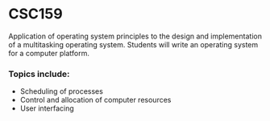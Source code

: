 # CSC159
Application of operating system principles to the design and implementation of a multitasking operating system. Students will write an operating system for a computer platform. 

### Topics include: 
 * Scheduling of processes
 * Control and allocation of computer resources
 * User interfacing 
